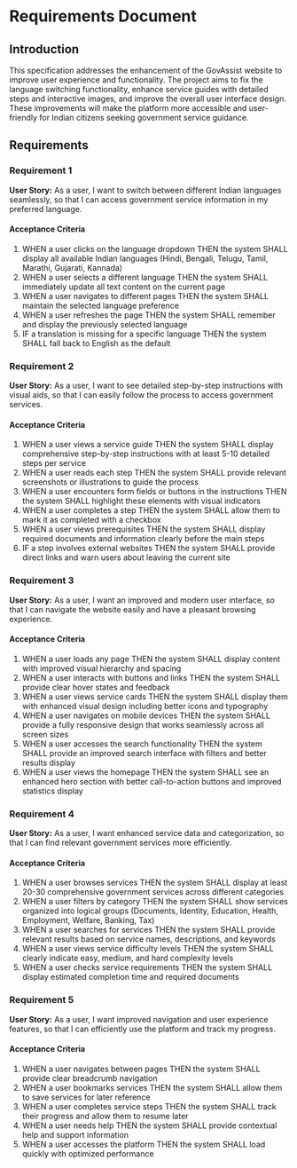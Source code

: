 # Requirements Document

## Introduction

This specification addresses the enhancement of the GovAssist website to improve user experience and functionality. The project aims to fix the language switching functionality, enhance service guides with detailed steps and interactive images, and improve the overall user interface design. These improvements will make the platform more accessible and user-friendly for Indian citizens seeking government service guidance.

## Requirements

### Requirement 1

**User Story:** As a user, I want to switch between different Indian languages seamlessly, so that I can access government service information in my preferred language.

#### Acceptance Criteria

1. WHEN a user clicks on the language dropdown THEN the system SHALL display all available Indian languages (Hindi, Bengali, Telugu, Tamil, Marathi, Gujarati, Kannada)
2. WHEN a user selects a different language THEN the system SHALL immediately update all text content on the current page
3. WHEN a user navigates to different pages THEN the system SHALL maintain the selected language preference
4. WHEN a user refreshes the page THEN the system SHALL remember and display the previously selected language
5. IF a translation is missing for a specific language THEN the system SHALL fall back to English as the default

### Requirement 2

**User Story:** As a user, I want to see detailed step-by-step instructions with visual aids, so that I can easily follow the process to access government services.

#### Acceptance Criteria

1. WHEN a user views a service guide THEN the system SHALL display comprehensive step-by-step instructions with at least 5-10 detailed steps per service
2. WHEN a user reads each step THEN the system SHALL provide relevant screenshots or illustrations to guide the process
3. WHEN a user encounters form fields or buttons in the instructions THEN the system SHALL highlight these elements with visual indicators
4. WHEN a user completes a step THEN the system SHALL allow them to mark it as completed with a checkbox
5. WHEN a user views prerequisites THEN the system SHALL display required documents and information clearly before the main steps
6. IF a step involves external websites THEN the system SHALL provide direct links and warn users about leaving the current site

### Requirement 3

**User Story:** As a user, I want an improved and modern user interface, so that I can navigate the website easily and have a pleasant browsing experience.

#### Acceptance Criteria

1. WHEN a user loads any page THEN the system SHALL display content with improved visual hierarchy and spacing
2. WHEN a user interacts with buttons and links THEN the system SHALL provide clear hover states and feedback
3. WHEN a user views service cards THEN the system SHALL display them with enhanced visual design including better icons and typography
4. WHEN a user navigates on mobile devices THEN the system SHALL provide a fully responsive design that works seamlessly across all screen sizes
5. WHEN a user accesses the search functionality THEN the system SHALL provide an improved search interface with filters and better results display
6. WHEN a user views the homepage THEN the system SHALL see an enhanced hero section with better call-to-action buttons and improved statistics display

### Requirement 4

**User Story:** As a user, I want enhanced service data and categorization, so that I can find relevant government services more efficiently.

#### Acceptance Criteria

1. WHEN a user browses services THEN the system SHALL display at least 20-30 comprehensive government services across different categories
2. WHEN a user filters by category THEN the system SHALL show services organized into logical groups (Documents, Identity, Education, Health, Employment, Welfare, Banking, Tax)
3. WHEN a user searches for services THEN the system SHALL provide relevant results based on service names, descriptions, and keywords
4. WHEN a user views service difficulty levels THEN the system SHALL clearly indicate easy, medium, and hard complexity levels
5. WHEN a user checks service requirements THEN the system SHALL display estimated completion time and required documents

### Requirement 5

**User Story:** As a user, I want improved navigation and user experience features, so that I can efficiently use the platform and track my progress.

#### Acceptance Criteria

1. WHEN a user navigates between pages THEN the system SHALL provide clear breadcrumb navigation
2. WHEN a user bookmarks services THEN the system SHALL allow them to save services for later reference
3. WHEN a user completes service steps THEN the system SHALL track their progress and allow them to resume later
4. WHEN a user needs help THEN the system SHALL provide contextual help and support information
5. WHEN a user accesses the platform THEN the system SHALL load quickly with optimized performance